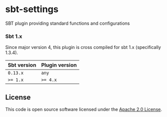 sbt-settings
=========



SBT plugin providing standard functions and configurations

### Sbt 1.x

Since major version 4, this plugin is cross compiled for sbt 1.x (specifically 1.3.4).

| Sbt version | Plugin version |
| ----------- | -------------- |
| `0.13.x`    | `any`          |
| `>= 1.x`    | `>= 4.x`       |

## License ##
 
This code is open source software licensed under the [Apache 2.0 License]("http://www.apache.org/licenses/LICENSE-2.0.html").
